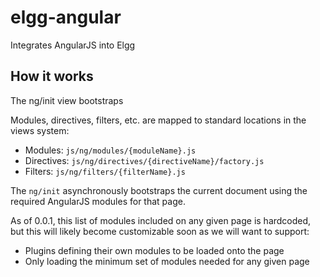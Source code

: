 elgg-angular
============

Integrates AngularJS into Elgg


How it works
------------

The ng/init view bootstraps

Modules, directives, filters, etc. are mapped to standard locations in the views system:

 * Modules: `js/ng/modules/{moduleName}.js`
 * Directives: `js/ng/directives/{directiveName}/factory.js`
 * Filters: `js/ng/filters/{filterName}.js`

The `ng/init` asynchronously bootstraps the current document using the required
AngularJS modules for that page.

As of 0.0.1, this list of modules included on any given page is hardcoded,
but this will likely become customizable soon as we will want to support:

  * Plugins defining their own modules to be loaded onto the page
  * Only loading the minimum set of modules needed for any given page


